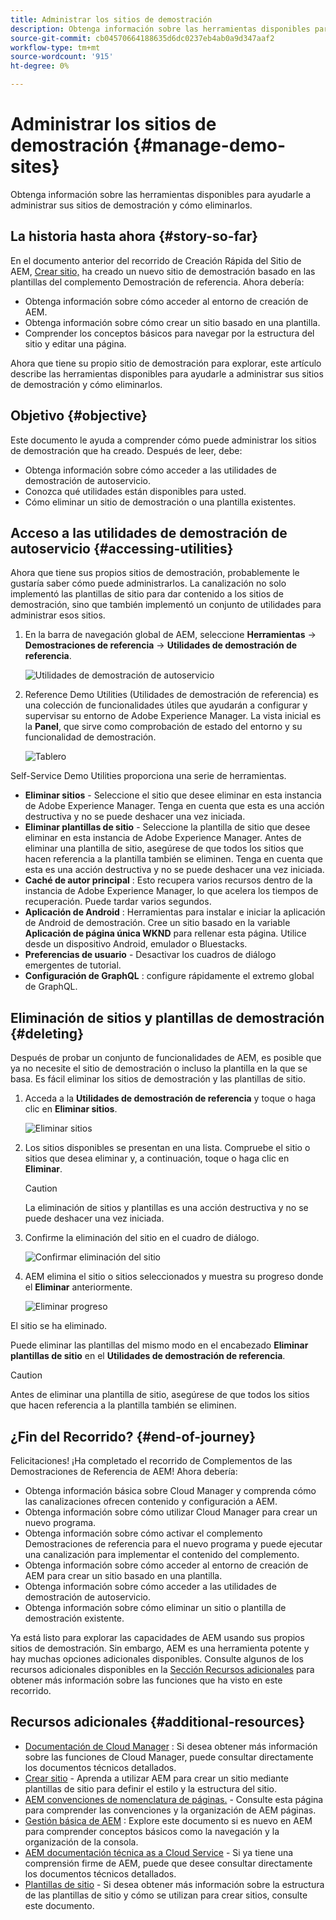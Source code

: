 ```yaml
---
title: Administrar los sitios de demostración
description: Obtenga información sobre las herramientas disponibles para ayudarle a administrar sus sitios de demostración y cómo eliminarlos.
source-git-commit: cb04570664188635d6dc0237eb4ab0a9d347aaf2
workflow-type: tm+mt
source-wordcount: '915'
ht-degree: 0%

---
```



# Administrar los sitios de demostración {#manage-demo-sites}

Obtenga información sobre las herramientas disponibles para ayudarle a administrar sus sitios de demostración y cómo eliminarlos.

## La historia hasta ahora {#story-so-far}

En el documento anterior del recorrido de Creación Rápida del Sitio de AEM, [Crear sitio,](create-site.md) ha creado un nuevo sitio de demostración basado en las plantillas del complemento Demostración de referencia. Ahora debería:

* Obtenga información sobre cómo acceder al entorno de creación de AEM.
* Obtenga información sobre cómo crear un sitio basado en una plantilla.
* Comprender los conceptos básicos para navegar por la estructura del sitio y editar una página.

Ahora que tiene su propio sitio de demostración para explorar, este artículo describe las herramientas disponibles para ayudarle a administrar sus sitios de demostración y cómo eliminarlos.

## Objetivo {#objective}

Este documento le ayuda a comprender cómo puede administrar los sitios de demostración que ha creado. Después de leer, debe:

* Obtenga información sobre cómo acceder a las utilidades de demostración de autoservicio.
* Conozca qué utilidades están disponibles para usted.
* Cómo eliminar un sitio de demostración o una plantilla existentes.

## Acceso a las utilidades de demostración de autoservicio {#accessing-utilities}

Ahora que tiene sus propios sitios de demostración, probablemente le gustaría saber cómo puede administrarlos. La canalización no solo implementó las plantillas de sitio para dar contenido a los sitios de demostración, sino que también implementó un conjunto de utilidades para administrar esos sitios.

1. En la barra de navegación global de AEM, seleccione **Herramientas** -> **Demostraciones de referencia** -> **Utilidades de demostración de referencia**.

   ![Utilidades de demostración de autoservicio](assets/demo-utilities.png)

1. Reference Demo Utilities (Utilidades de demostración de referencia) es una colección de funcionalidades útiles que ayudarán a configurar y supervisar su entorno de Adobe Experience Manager. La vista inicial es la **Panel**, que sirve como comprobación de estado del entorno y su funcionalidad de demostración.

   ![Tablero](assets/dashboard.png)

Self-Service Demo Utilities proporciona una serie de herramientas.

* **Eliminar sitios** - Seleccione el sitio que desee eliminar en esta instancia de Adobe Experience Manager. Tenga en cuenta que esta es una acción destructiva y no se puede deshacer una vez iniciada.
* **Eliminar plantillas de sitio** - Seleccione la plantilla de sitio que desee eliminar en esta instancia de Adobe Experience Manager. Antes de eliminar una plantilla de sitio, asegúrese de que todos los sitios que hacen referencia a la plantilla también se eliminen. Tenga en cuenta que esta es una acción destructiva y no se puede deshacer una vez iniciada.
* **Caché de autor principal** : Esto recupera varios recursos dentro de la instancia de Adobe Experience Manager, lo que acelera los tiempos de recuperación. Puede tardar varios segundos.
* **Aplicación de Android** : Herramientas para instalar e iniciar la aplicación de Android de demostración. Cree un sitio basado en la variable **Aplicación de página única WKND** para rellenar esta página. Utilice desde un dispositivo Android, emulador o Bluestacks.
* **Preferencias de usuario** - Desactivar los cuadros de diálogo emergentes de tutorial.
* **Configuración de GraphQL** : configure rápidamente el extremo global de GraphQL.

## Eliminación de sitios y plantillas de demostración {#deleting}

Después de probar un conjunto de funcionalidades de AEM, es posible que ya no necesite el sitio de demostración o incluso la plantilla en la que se basa. Es fácil eliminar los sitios de demostración y las plantillas de sitio.

1. Acceda a la **Utilidades de demostración de referencia** y toque o haga clic en **Eliminar sitios**.

   ![Eliminar sitios](assets/delete-sites.png)

1. Los sitios disponibles se presentan en una lista. Compruebe el sitio o sitios que desea eliminar y, a continuación, toque o haga clic en **Eliminar**.

   >[!CAUTION]
   >
   >La eliminación de sitios y plantillas es una acción destructiva y no se puede deshacer una vez iniciada.

1. Confirme la eliminación del sitio en el cuadro de diálogo.

   ![Confirmar eliminación del sitio](assets/confirm-site-delete.png)

1. AEM elimina el sitio o sitios seleccionados y muestra su progreso donde el **Eliminar** anteriormente.

   ![Eliminar progreso](assets/delete-progress.png)

El sitio se ha eliminado.

Puede eliminar las plantillas del mismo modo en el encabezado **Eliminar plantillas de sitio** en el **Utilidades de demostración de referencia**.

>[!CAUTION]
>
>Antes de eliminar una plantilla de sitio, asegúrese de que todos los sitios que hacen referencia a la plantilla también se eliminen.

## ¿Fin del Recorrido? {#end-of-journey}

Felicitaciones! ¡Ha completado el recorrido de Complementos de las Demostraciones de Referencia de AEM! Ahora debería:

* Obtenga información básica sobre Cloud Manager y comprenda cómo las canalizaciones ofrecen contenido y configuración a AEM.
* Obtenga información sobre cómo utilizar Cloud Manager para crear un nuevo programa.
* Obtenga información sobre cómo activar el complemento Demostraciones de referencia para el nuevo programa y puede ejecutar una canalización para implementar el contenido del complemento.
* Obtenga información sobre cómo acceder al entorno de creación de AEM para crear un sitio basado en una plantilla.
* Obtenga información sobre cómo acceder a las utilidades de demostración de autoservicio.
* Obtenga información sobre cómo eliminar un sitio o plantilla de demostración existente.

Ya está listo para explorar las capacidades de AEM usando sus propios sitios de demostración. Sin embargo, AEM es una herramienta potente y hay muchas opciones adicionales disponibles. Consulte algunos de los recursos adicionales disponibles en la [Sección Recursos adicionales](#additional-resources) para obtener más información sobre las funciones que ha visto en este recorrido.

## Recursos adicionales {#additional-resources}

* [Documentación de Cloud Manager](https://experienceleague.adobe.com/docs/experience-manager-cloud-service/onboarding/onboarding-concepts/cloud-manager-introduction.html) : Si desea obtener más información sobre las funciones de Cloud Manager, puede consultar directamente los documentos técnicos detallados.
* [Crear sitio](/help/sites-cloud/administering/site-creation/create-site.md) - Aprenda a utilizar AEM para crear un sitio mediante plantillas de sitio para definir el estilo y la estructura del sitio.
* [AEM convenciones de nomenclatura de páginas.](/help/sites-cloud/authoring/fundamentals/organizing-pages.md#page-name-restrictions-and-best-practices) - Consulte esta página para comprender las convenciones y la organización de AEM páginas.
* [Gestión básica de AEM](/help/sites-cloud/authoring/getting-started/basic-handling.md) : Explore este documento si es nuevo en AEM para comprender conceptos básicos como la navegación y la organización de la consola.
* [AEM documentación técnica as a Cloud Service](https://experienceleague.adobe.com/docs/experience-manager-cloud-service.html?lang=es) - Si ya tiene una comprensión firme de AEM, puede que desee consultar directamente los documentos técnicos detallados.
* [Plantillas de sitio](/help/sites-cloud/administering/site-creation/site-templates.md) - Si desea obtener más información sobre la estructura de las plantillas de sitio y cómo se utilizan para crear sitios, consulte este documento.
